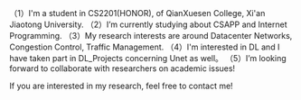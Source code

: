 （1）I'm a student in CS2201(HONOR), of QianXuesen College, Xi'an Jiaotong University.
（2）I’m currently studying about CSAPP and Internet Programming.
（3）My research interests are around Datacenter Networks, Congestion Control, Traffic Management.
（4）I'm interested in DL and I have taken part in DL_Projects concerning Unet as well。
（5）I’m looking forward to collaborate with researchers on academic issues!

 If you are interested in my research, feel free to contact me!

<!--
**root-hbx/root-hbx** is a ✨ _special_ ✨ repository because its `README.md` (this file) appears on your GitHub profile.

Here are some ideas to get you started:

- 🔭 I’m currently working on ComputerScience and Technology
- 🌱 I’m currently learning CSAPP and Internet Programming...
- 👯 I’m looking to collaborate on academic issues
- 🤔 I’m looking for help with ...
- 💬 Ask me about ...
- 📫 How to reach me: XJTU_CS2201(H)
- 😄 Pronouns: ...
- ⚡ Fun fact: ...
-->
